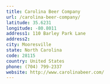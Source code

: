 ```yaml
---
title: Carolina Beer Company
url: /carolina-beer-company/
latitude: 35.6231
longitude: -80.8011
address1: 110 Barley Park Lane
address2: 
city: Mooresville
state: North Carolina
code: 28115
country: United States
phone: (704) 799-2337
website: http://www.carolinabeer.com/
---
```


